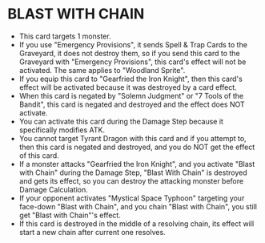
# BLAST WITH CHAIN

*   This card targets 1 monster.
*   If you use "Emergency Provisions", it sends Spell & Trap Cards to the Graveyard, it does not destroy them, so if you send this card to the Graveyard with "Emergency Provisions", this card's effect will not be activated. The same applies to "Woodland Sprite".
*   If you equip this card to "Gearfried the Iron Knight", then this card's effect will be activated because it was destroyed by a card effect.
*   When this card is negated by "Solemn Judgment" or "7 Tools of the Bandit", this card is negated and destroyed and the effect does NOT activate.
*   You can activate this card during the Damage Step because it specifically modifies ATK.
*   You cannot target Tyrant Dragon with this card and if you attempt to, then this card is negated and destroyed, and you do NOT get the effect of this card.
*   If a monster attacks "Gearfried the Iron Knight", and you activate "Blast with Chain" during the Damage Step, "Blast With Chain" is destroyed and gets its effect, so you can destroy the attacking monster before Damage Calculation.
*   If your opponent activates "Mystical Space Typhoon" targeting your face-down "Blast with Chain", and you chain "Blast with Chain", you still get "Blast with Chain"'s effect.
*   If this card is destroyed in the middle of a resolving chain, its effect will start a new chain after current one resolves.

  